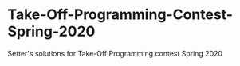 # Take-Off-Programming-Contest-Spring-2020
Setter's solutions for Take-Off Programming contest Spring 2020
